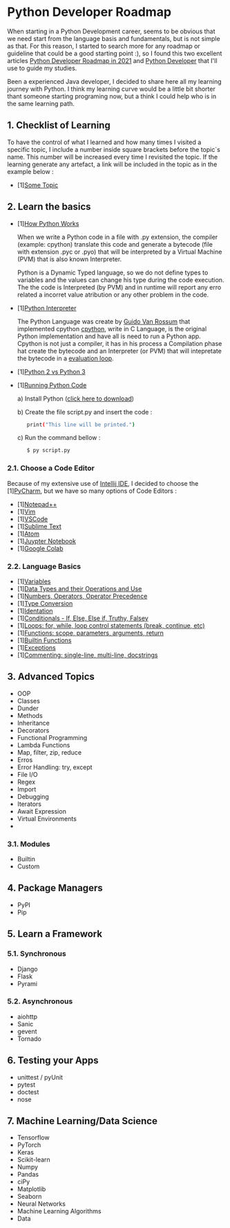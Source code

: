 # Python Developer Roadmap

When starting in a Python Development career, seems to be obvious that we need start from the language basis and fundamentals, but is not simple as that. For this reason, I started to search more for any roadmap or guideline that could be a good starting point :), so I found this two excellent articles [Python Developer Roadmap in 2021](https://dev.to/hb/python-developer-roadmap-in-2021-2bmo) and [Python Developer](https://roadmap.sh/python) that I'll use to guide my studies.

Been a experienced Java developer, I decided to share here all my learning journey with Python. I think my learning curve would be a little bit shorter thant someone starting programing now, but a think I could help who is in the same learning path.

## 1. Checklist of Learning

To have the control of what I learned and how many times I visited a specific topic, I include a number inside square brackets before the topic`s name. This number will be increased every time I revisited the topic. If the learning generate any artefact, a link will be included in the topic as in the example below :

- [1][Some Topic](https://github.com/ads1986/algorithms-and-datastructure/blob/main/src/main/java/com/algorithms/BFS.java)

## 2. Learn the basics

- [1][How Python Works](https://towardsdatascience.com/how-does-python-work-6f21fd197888)

  When we write a Python code in a file with .py extension, the compiler (example: cpython) translate this code and generate a bytecode (file with extension .pyc or .pyo) that will be interpreted by a Virtual Machine (PVM) that is also known Interpreter.

  Python is a Dynamic Typed language, so we do not define types to variables and the values  can change his type during the code execution. The the code is Interpreted (by PVM) and in runtime will report any erro related a incorret value atribution or any other problem in the code.

- [1][Python Interpreter](https://stackoverflow.com/questions/17130975/python-vs-cpython)

  The Python Language was create by [Guido Van Rossum](https://pt.wikipedia.org/wiki/Guido_van_Rossum) that implemented cpython [cpython](https://www.python.org/search/?q=cpython), write in C Language, is the original Python implementation and have all is need to run a Python app. Cpython is not  just a compiler, it has in his process a Compilation phase hat create the bytecode and an Interpreter (or PVM) that will intepretate the bytecode in a [evaluation loop](https://en.wikipedia.org/wiki/Read%E2%80%93eval%E2%80%93print_loop).

- [1][Python 2 vs Python 3](https://www.interviewbit.com/blog/difference-between-python-2-and-3/)

- [1][Running Python Code](https://www.learnpython.org/en/Hello%2C_World%21)

  a) Install Python ([click here to download](https://www.python.org/ftp/python/3.10.0/python-3.10.0-amd64.exe)) 
  
  b) Create the file script.py and insert the code :
     ```bash
        print("This line will be printed.")
     ```
  c) Run the command bellow :
     ```bash
        $ py script.py
     ```

### 2.1. Choose a Code Editor

   Because of my extensive use of [Intellij IDE](https://www.jetbrains.com/pt-br/idea/), I decided to choose the [1][PyCharm](https://www.jetbrains.com/pt-br/pycharm/), but we have so many options of Code Editors :    

  - [1][Notepad++](https://notepad-plus-plus.org)
  - [1][Vim](https://www.vim.org/)
  - [1][VSCode](https://code.visualstudio.com/docs/languages/python)
  - [1][Sublime Text](https://www.sublimetext.com/)
  - [1][Atom](https://atom.io/)
  - [1][Juypter Notebook](https://jupyter.org/)
  - [1][Google Colab](https://colab.research.google.com/?hl=pt_BR)

### 2.2. Language Basics

- [1][Variables](https://github.com/ads1986/python-developer-roadmap/blob/main/language-basics/variables.py)
- [1][Data Types and their Operations and Use](https://github.com/ads1986/python-developer-roadmap/blob/main/language-basics/datatypes.py)
- [1][Numbers, Operators, Operator Precedence](https://github.com/ads1986/python-developer-roadmap/blob/main/language-basics/numbers-operators-precedence.py)
- [1][Type Conversion](https://github.com/ads1986/python-developer-roadmap/edit/main/language-basics/type-conversion.py)
- [1][Identation](https://github.com/ads1986/python-developer-roadmap/edit/main/language-basics/identation.py)
- [1][Conditionals - If, Else, Else if, Truthy, Falsey](https://github.com/ads1986/python-developer-roadmap/blob/main/language-basics/conditionals.py)
- [1][Loops: for, while, loop control statements (break, continue, etc)](https://github.com/ads1986/python-developer-roadmap/blob/main/language-basics/loops.py)
- [1][Functions: scope, parameters, arguments, return](https://github.com/ads1986/python-developer-roadmap/blob/main/language-basics/functions.py)
- [1][Builtin Functions](https://github.com/ads1986/python-developer-roadmap/blob/main/language-basics/builtin-functions.py)
- [1][Exceptions](https://github.com/ads1986/python-developer-roadmap/blob/main/language-basics/exceptions.py)
- [1][Commenting: single-line, multi-line, docstrings](https://github.com/ads1986/python-developer-roadmap/blob/main/language-basics/commenting.py)

## 3. Advanced Topics

- OOP
- Classes
- Dunder
- Methods
- Inheritance
- Decorators
- Functional Programming
- Lambda Functions
- Map, filter, zip, reduce
- Erros
- Error Handling: try, except
- File I/O
- Regex
- Import
- Debugging
- Iterators
- Await Expression
- Virtual Environments
- 
### 3.1. Modules

- Builtin
- Custom

## 4. Package Managers

- PyPI
- Pip

## 5. Learn a Framework

### 5.1. Synchronous

- Django
- Flask
- Pyrami

### 5.2. Asynchronous

- aiohttp
- Sanic
- gevent
- Tornado

## 6. Testing your Apps

- unittest / pyUnit
- pytest
- doctest
- nose

## 7. Machine Learning/Data Science

- Tensorflow
- PyTorch
- Keras
- Scikit-learn
- Numpy
- Pandas
- ciPy
- Matplotlib
- Seaborn
- Neural Networks
- Machine Learning Algorithms
- Data
